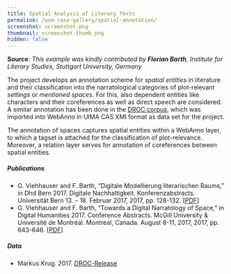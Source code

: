 ```yaml
---
title: Spatial Analysis of Literary Texts
permalink: /use-case-gallery/spatial-annotation/
screenshot: screenshot.png
thumbnail: screenshot-thumb.png
hidden: false
---
```


**Source**: <i>This example was kindly contributed by <b>Florian Barth</b>,
Institute for Literary Studies, Stuttgart University, Germany</i>

The project develops an annotation scheme for *spatial entities* in literature and their 
classification into the narratological categories of plot-relevant *settings* or *mentioned 
spaces*. For this, also dependent entities like characters and their coreferences as well as 
direct speech are considered. A similar annotation has been done in the 
[DROC corpus](https://gitlab2.informatik.uni-wuerzburg.de/kallimachos/DROC-Release), which was 
imported into WebAnno in UIMA CAS XMI format as data set for the project.

The annotation of spaces captures spatial entities within a WebAnno layer, to which a tagset is
attached for the classification of plot-relevance. Moreover, a relation layer serves for
annotation of coreferences between spatial entities.

##### Publications

* G. Viehhauser and F. Barth, “Digitale Modellierung literarischen Raums,” in Dhd Bern 2017. 
  Digitale Nachhaltigkeit. Konferenzabstracts. Universität Bern 13. – 18. Februar 2017, 2017, 
  pp. 128-132. 
  [[PDF](http://www.dhd2017.ch/wp-content/uploads/2017/03/Abstractband_def3_März.pdf)]  
* G. Viehhauser and F. Barth, “Towards a Digital Narratology of Space,” in Digital Humanities 2017. 
  Conference Abstracts. McGill University & Université de Montréal. Montréal, Canada. 
  August 8-11, 2017, 2017, pp. 643-646. 
  [[PDF](https://dh2017.adho.org/abstracts/413/413.pdf)]  


##### Data

* Markus Krug. 2017. [DROC-Release](https://gitlab2.informatik.uni-wuerzburg.de/kallimachos/DROC-Release)

  